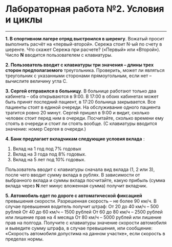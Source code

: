 # Лабораторная работа №2. Условия и циклы
---
**1. В спортивном лагере отряд выстроился в шеренгу**. Вожатый просит выполнить расчёт на «первый-второй». Сережа стоит N-ый по счету в шеренге. Что скажет Сережа при расчете? («Первый» или «Второй»). Число **N** вводится пользователем с клавиатуры.

**2. Пользователь вводит с клавиатуры три значения – длины трех сторон предполагаемого** треугольника. Проверить, может ли являться треугольник с указанными сторонами прямоугольным, если нет – вычислите величину угла C.

**3. Сергей отправился в больницу**. В больнице работают только два кабинета – оба открываются в 9:00. В 17:00 в обоих кабинетах может быть принят последний пациент, в 17:20 больница закрывается. Все пациенты стоят в единой очереди. На обслуживание одного пациента тратится ровно 20 минут. Сергей пришел в 9:00 и видит, сколько человек стоит перед ним в очереди.
Посчитайте, сколько времени ему стоять в очереди и стоит ли стоять вообще. (С клавиатуры вводится значение: номер Сергея в очереди.)

**4. Банк предлагает вкладчикам следующие условия вклада** :
1. Вклад на 1 год под 7% годовых
2. Вклад на 3 года под 8% годовых.
3. Вклад на 5 лет под 10% годовых.

Пользователь вводит с клавиатуры сначала вид вклада (1, 2 или 3), после чего вводит сумму вклада в рублях. В зависимости от выбранного вклада и суммы вклада посчитайте, какую прибыль (сумма вклада через **N** лет минус вложенная сумма) получит вкладчик.

**5. Автомобиль едет по дороге с автоматической фиксацией** превышения скорости. Разрешенная скорость – не более 90 км/ч. В случае превышения водитель получит штраф:
От 20 до 40 км/ч – 500 рублей
От 40 до 60 км/ч – 1500 рублей
От 60 до 80 км/ч – 2500 рублей или лишение прав на 4 месяца
От 80 км/ч – 5000 рублей или лишение прав на полгода.
Получите с клавиатуры значение скорости автомобиля и выведите сумму штрафа, в случае превышения, или сообщение: «Скорость автомобиля допустима на данном участке», если скорость в пределах нормы.
